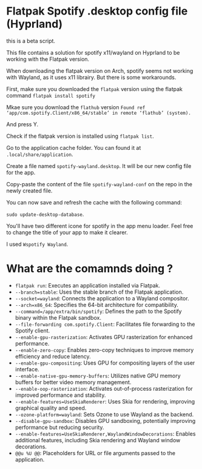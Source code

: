 # Flatpak Spotify .desktop config file (Hyprland)

this is a beta script.

This file contains a solution for spotify x11/wayland on Hyprland 
to be working with the Flatpak version. 

When downloading the flatpak version on Arch, spotify seems not working with
Wayland, as it uses x11 librairy. But there is some workarounds.

First, make sure you downloaded the `flatpak` version using the flatpak command
`flatpak install spotify`

Mkae sure you download the `flathub` version
`Found ref ‘app/com.spotify.Client/x86_64/stable’ in remote ‘flathub’ (system).`

And press Y.

Check if the flatpak version is installed using `flatpak list`. 

Go to the application cache folder. 
You can found it at `.local/share/application`.

Create a file named `spotify-wayland.desktop`. 
It will be our new config file for the app.

Copy-paste the content of the file `spotify-wayland-conf` 
on the repo in the newly created file.

You can now save and refresh the cache with the following command:

`sudo update-desktop-database`.

You'll have two different icone for spotify in the app menu loader. 
Feel free to change the title of your app to make it clearer.

I used `Wspotify Wayland`.
 

# What are the comamnds doing ? 

- `flatpak run`: Executes an application installed via Flatpak.
- `--branch=stable`: Uses the stable branch of the Flatpak application.
- `--socket=wayland`: Connects the application to a Wayland compositor.
- `--arch=x86_64`: Specifies the 64-bit architecture for compatibility.
- `--command=/app/extra/bin/spotify`: Defines the path to the Spotify binary within the Flatpak sandbox.
- `--file-forwarding com.spotify.Client`: Facilitates file forwarding to the Spotify client.
- `--enable-gpu-rasterization`: Activates GPU rasterization for enhanced performance.
- `--enable-zero-copy`: Enables zero-copy techniques to improve memory efficiency and reduce latency.
- `--enable-gpu-compositing`: Uses GPU for compositing layers of the user interface.
- `--enable-native-gpu-memory-buffers`: Utilizes native GPU memory buffers for better video memory management.
- `--enable-oop-rasterization`: Activates out-of-process rasterization for improved performance and stability.
- `--enable-features=UseSkiaRenderer`: Uses Skia for rendering, improving graphical quality and speed.
- `--ozone-platform=wayland`: Sets Ozone to use Wayland as the backend.
- `--disable-gpu-sandbox`: Disables GPU sandboxing, potentially improving performance but reducing security.
- `--enable-features=UseSkiaRenderer,WaylandWindowDecorations`: Enables additional features, including Skia rendering and Wayland window decorations.
- `@@u %U @@`: Placeholders for URL or file arguments passed to the application.
